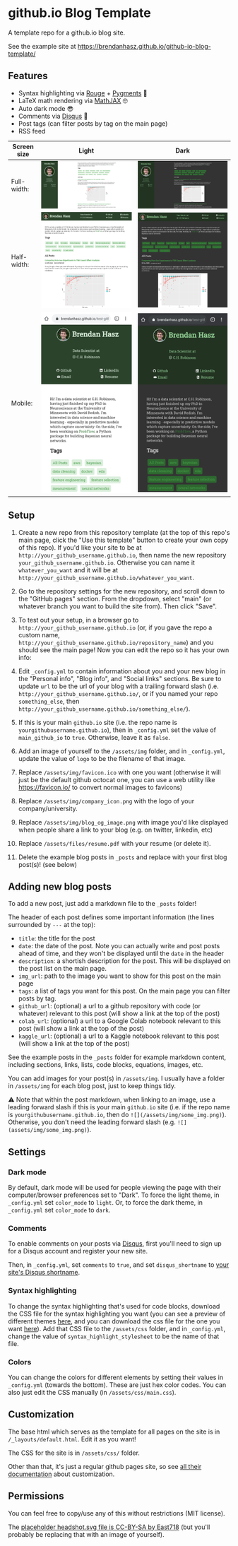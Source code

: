 # github.io Blog Template

A template repo for a github.io blog site.

See the example site at https://brendanhasz.github.io/github-io-blog-template/

## Features

- Syntax highlighting via [Rouge](http://rouge.jneen.net/) + [Pygments](https://pygments.org/) :rainbow:
- LaTeX math rendering via [MathJAX](https://www.mathjax.org/) :nerd_face:
- Auto dark mode :sunglasses:
- Comments via [Disqus](https://disqus.com/) :speech_balloon:
- Post tags (can filter posts by tag on the main page)
- RSS feed

Screen size|Light|Dark
--|:-------------:|:-------------:
Full-width:|![Light full-width](/assets/img/examples/light_full.png)|![Dark full-width](/assets/img/examples/dark_full.png)
Half-width:|![Light half-width](/assets/img/examples/light_half.png)|![Dark half-width](/assets/img/examples/dark_half.png)
Mobile:|![Light mobile](/assets/img/examples/light_mobile.png)|![Dark mobile](/assets/img/examples/dark_mobile.png)



## Setup

1. Create a new repo from this repository template (at the top of this repo's main page, click the "Use this template" button to create your own copy of this repo).  If you'd like your site to be at `http://your_github_username.github.io`, then name the new repository `your_github_username.github.io`.  Otherwise you can name it `whatever_you_want` and it will be at `http://your_github_username.github.io/whatever_you_want`.

2. Go to the repository settings for the new repository, and scroll down to the "GitHub pages" section.  From the dropdown, select "main" (or whatever branch you want to build the site from).  Then click "Save".

3. To test out your setup, in a browser go to `http://your_github_username.github.io` (or, if you gave the repo a custom name, `http://your_github_username.github.io/repository_name`) and you should see the main page!  Now you can edit the repo so it has your own info:

4. Edit `_config.yml` to contain information about you and your new blog in the "Personal info", "Blog info", and "Social links" sections.  Be sure to update `url` to be the url of your blog with a trailing forward slash (i.e. `http://your_github_username.github.io/`, or if you named your repo `something_else`, then `http://your_github_username.github.io/something_else/`).

5. If this is your main `github.io` site (i.e. the repo name is `yourgithubusername.github.io`), then in `_config.yml` set the value of `main_github_io` to `true`.  Otherwise, leave it as `false`.

6. Add an image of yourself to the `/assets/img` folder, and in `_config.yml`, update the value of `logo` to be the filename of that image.

7. Replace `/assets/img/favicon.ico` with one you want (otherwise it will just be the default github octocat one, you can use a web utility like https://favicon.io/ to convert normal images to favicons)

8. Replace `/assets/img/company_icon.png` with the logo of your company/university.

9. Replace `/assets/img/blog_og_image.png` with image you'd like displayed when people share a link to your blog (e.g. on twitter, linkedin, etc)

10. Replace `/assets/files/resume.pdf` with your resume (or delete it).

11. Delete the example blog posts in `_posts` and replace with your first blog post(s)! (see below)



## Adding new blog posts

To add a new post, just add a markdown file to the `_posts` folder!

The header of each post defines some important information (the lines surrounded by `---` at the top):

* `title`: the title for the post
* `date`: the date of the post.  Note you can actually write and post posts ahead of time, and they won't be displayed until the `date` in the header
* `description`: a shortish description for the post.  This will be displayed on the post list on the main page.
* `img_url`: path to the image you want to show for this post on the main page
* `tags`: a list of tags you want for this post.  On the main page you can filter posts by tag.
* `github_url`: (optional) a url to a github repository with code (or whatever) relevant to this post (will show a link at the top of the post)
* `colab_url`: (optional) a url to a Google Colab notebook relevant to this post (will show a link at the top of the post)
* `kaggle_url`: (optional) a url to a Kaggle notebook relevant to this post (will show a link at the top of the post)

See the example posts in the `_posts` folder for example markdown content, including sections, links, lists, code blocks, equations, images, etc.

You can add images for your post(s) in `/assets/img`.  I usually have a folder in `/assets/img` for each blog post, just to keep things tidy.  

:warning: Note that within the post markdown, when linking to an image, use a leading forward slash if this is your main `github.io` site (i.e. if the repo name is `yourgithubusername.github.io`, then do `![](/assets/img/some_img.png)`).  Otherwise, you don't need the leading forward slash (e.g. `![](assets/img/some_img.png)`).



## Settings

### Dark mode

By default, dark mode will be used for people viewing the page with their computer/browser preferences set to "Dark".  To force the light theme, in `_config.yml` set `color_mode` to `light`.  Or, to force the dark theme, in `_config.yml` set `color_mode` to `dark`.

### Comments

To enable comments on your posts via [Disqus](https://disqus.com/), first you'll need to sign up for a Disqus account and register your new site.

Then, in `_config.yml`, set `comments` to `true`, and set `disqus_shortname` to [your site's Disqus shortname](https://help.disqus.com/en/articles/1717111-what-s-a-shortname).

### Syntax highlighting

To change the syntax highlighting that's used for code blocks, download the CSS file for the syntax highlighting you want (you can see a preview of different themes [here](http://jwarby.github.io/jekyll-pygments-themes/languages/javascript.html), and you can download the css file for the one you want [here](https://github.com/richleland/pygments-css)).  Add that CSS file to the `/assets/css` folder, and in `_config.yml`, change the value of `syntax_highlight_stylesheet` to be the name of that file.

### Colors

You can change the colors for different elements by setting their values in `_config.yml` (towards the bottom).  These are just hex color codes.  You can also just edit the CSS manually (in `/assets/css/main.css`).



## Customization

The base html which serves as the template for all pages on the site is in `/_layouts/default.html`.  Edit it as you want!

The CSS for the site is in `/assets/css/` folder.

Other than that, it's just a regular github pages site, so see [all their documentation](https://pages.github.com/) about customization.



## Permissions

You can feel free to copy/use any of this without restrictions (MIT license).

The [placeholder headshot.svg file is CC-BY-SA by East718](https://commons.wikimedia.org/wiki/File:718smiley.svg) (but you'll probably be replacing that with an image of yourself).
